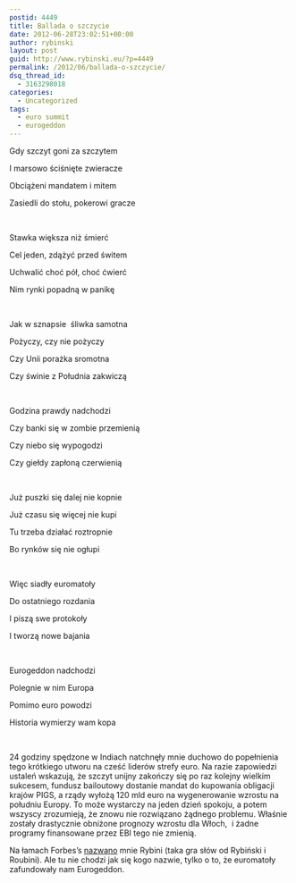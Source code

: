 ```yaml
---
postid: 4449
title: Ballada o szczycie
date: 2012-06-28T23:02:51+00:00
author: rybinski
layout: post
guid: http://www.rybinski.eu/?p=4449
permalink: /2012/06/ballada-o-szczycie/
dsq_thread_id:
  - 3163298018
categories:
  - Uncategorized
tags:
  - euro summit
  - eurogeddon
---
```

Gdy szczyt goni za szczytem

I marsowo ściśnięte zwieracze

Obciążeni mandatem i mitem

Zasiedli do stołu, pokerowi gracze

 

Stawka większa niż śmierć

Cel jeden, zdążyć przed świtem

Uchwalić choć pół, choć ćwierć

Nim rynki popadną w panikę

 

Jak w sznapsie  śliwka samotna

Pożyczy, czy nie pożyczy

Czy Unii porażka sromotna

Czy świnie z Południa zakwiczą

 

Godzina prawdy nadchodzi

Czy banki się w zombie przemienią

Czy niebo się wypogodzi

Czy giełdy zapłoną czerwienią

 

Już puszki się dalej nie kopnie

Już czasu się więcej nie kupi

Tu trzeba działać roztropnie

Bo rynków się nie ogłupi

 

Więc siadły euromatoły

Do ostatniego rozdania

I piszą swe protokoły

I tworzą nowe bajania

 

Eurogeddon nadchodzi

Polegnie w nim Europa

Pomimo euro powodzi

Historia wymierzy wam kopa

 

24 godziny spędzone w Indiach natchnęły mnie duchowo do popełnienia tego krótkiego utworu na cześć liderów strefy euro. Na razie zapowiedzi ustaleń wskazują, że szczyt unijny zakończy się po raz kolejny wielkim sukcesem, fundusz bailoutowy dostanie mandat do kupowania obligacji krajów PIGS, a rządy wyłożą 120 mld euro na wygenerowanie wzrostu na południu Europy. To może wystarczy na jeden dzień spokoju, a potem wszyscy zrozumieją, że znowu nie rozwiązano żądnego problemu. Właśnie zostały drastycznie obniżone prognozy wzrostu dla Włoch,  i żadne programy finansowane przez EBI tego nie zmienią.

Na łamach Forbes’s [nazwano](http://www.forbes.pl/artykuly/sekcje/oko-na-polske/rybini,28165,1) mnie Rybini (taka gra słów od Rybiński i Roubini). Ale tu nie chodzi jak się kogo nazwie, tylko o to, że euromatoły zafundowały nam Eurogeddon.
